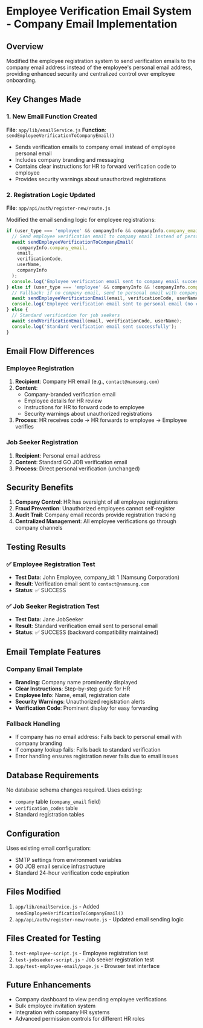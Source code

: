 # Employee Verification Email System - Company Email Implementation

## Overview
Modified the employee registration system to send verification emails to the company email address instead of the employee's personal email address, providing enhanced security and centralized control over employee onboarding.

## Key Changes Made

### 1. New Email Function Created
**File**: `app/lib/emailService.js`
**Function**: `sendEmployeeVerificationToCompanyEmail()`

- Sends verification emails to company email instead of employee personal email
- Includes company branding and messaging
- Contains clear instructions for HR to forward verification code to employee
- Provides security warnings about unauthorized registrations

### 2. Registration Logic Updated
**File**: `app/api/auth/register-new/route.js`

Modified the email sending logic for employee registrations:

```javascript
if (user_type === 'employee' && companyInfo && companyInfo.company_email) {
  // Send employee verification email to company email instead of personal email
  await sendEmployeeVerificationToCompanyEmail(
    companyInfo.company_email, 
    email, 
    verificationCode, 
    userName, 
    companyInfo
  );
  console.log('Employee verification email sent to company email successfully');
} else if (user_type === 'employee' && companyInfo && !companyInfo.company_email) {
  // Fallback: if no company email, send to personal email with company branding
  await sendEmployeeVerificationEmail(email, verificationCode, userName, companyInfo);
  console.log('Employee verification email sent to personal email (no company email available)');
} else {
  // Standard verification for job seekers
  await sendVerificationEmail(email, verificationCode, userName);
  console.log('Standard verification email sent successfully');
}
```

## Email Flow Differences

### Employee Registration
1. **Recipient**: Company HR email (e.g., `contact@namsung.com`)
2. **Content**: 
   - Company-branded verification email
   - Employee details for HR review
   - Instructions for HR to forward code to employee
   - Security warnings about unauthorized registrations
3. **Process**: HR receives code → HR forwards to employee → Employee verifies

### Job Seeker Registration  
1. **Recipient**: Personal email address
2. **Content**: Standard GO JOB verification email
3. **Process**: Direct personal verification (unchanged)

## Security Benefits

1. **Company Control**: HR has oversight of all employee registrations
2. **Fraud Prevention**: Unauthorized employees cannot self-register
3. **Audit Trail**: Company email records provide registration tracking
4. **Centralized Management**: All employee verifications go through company channels

## Testing Results

### ✅ Employee Registration Test
- **Test Data**: John Employee, company_id: 1 (Namsung Corporation)
- **Result**: Verification email sent to `contact@namsung.com`
- **Status**: ✅ SUCCESS

### ✅ Job Seeker Registration Test  
- **Test Data**: Jane JobSeeker
- **Result**: Standard verification email sent to personal email
- **Status**: ✅ SUCCESS (backward compatibility maintained)

## Email Template Features

### Company Email Template
- **Branding**: Company name prominently displayed
- **Clear Instructions**: Step-by-step guide for HR
- **Employee Info**: Name, email, registration date
- **Security Warnings**: Unauthorized registration alerts
- **Verification Code**: Prominent display for easy forwarding

### Fallback Handling
- If company has no email address: Falls back to personal email with company branding
- If company lookup fails: Falls back to standard verification
- Error handling ensures registration never fails due to email issues

## Database Requirements
No database schema changes required. Uses existing:
- `company` table (`company_email` field)
- `verification_codes` table
- Standard registration tables

## Configuration
Uses existing email configuration:
- SMTP settings from environment variables
- GO JOB email service infrastructure
- Standard 24-hour verification code expiration

## Files Modified
1. `app/lib/emailService.js` - Added `sendEmployeeVerificationToCompanyEmail()`
2. `app/api/auth/register-new/route.js` - Updated email sending logic

## Files Created for Testing
1. `test-employee-script.js` - Employee registration test
2. `test-jobseeker-script.js` - Job seeker registration test
3. `app/test-employee-email/page.js` - Browser test interface

## Future Enhancements
- Company dashboard to view pending employee verifications
- Bulk employee invitation system
- Integration with company HR systems
- Advanced permission controls for different HR roles
